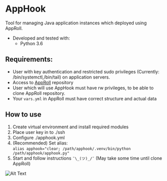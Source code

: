 # AppHook
Tool for managing Java application instances which deployed using AppRoll.

* Developed and tested with:
    - Python 3.6

## Requirements:
* User with key authentication and restricted sudo privileges (Currently: /bin/systemctl,/bin/tail) on application servers.
* Access to [AppRoll](https://github.com/teymurgahramanov/AppRoll) repository
* User which will use AppHook must have rw privileges, to be able to clone AppRoll repository.
* Your ```vars.yml``` in AppRoll must have correct structure and actual data
 
## How to use
1. Create virtual environment and install required modules
2. Place user key in to ./ssh
3. Configure ./apphook.yml
4. (Recommended) Set alias: \
```alias apphook="clear; /path/apphook/.venv/bin/python /path/apphook/apphook.py"```
5. Start and follow instructions ```¯\_(ツ)_/¯``` (May take some time until clone AppRoll)

![Alt Text](./.static/apphook.gif)
